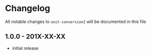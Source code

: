 # Changelog

All notable changes to `unit-conversion2` will be documented in this file

## 1.0.0 - 201X-XX-XX

- initial release
